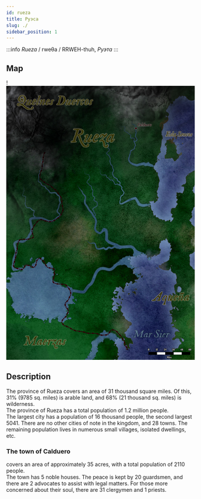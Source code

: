 ```yaml
---
id: rueza
title: Руэса
slug: ./
sidebar_position: 1
---
```


:::info *Rueza*
/ rweθa / RRWEH-thuh, *Руэта*
:::

## Map

!![Rueza](/img/rueza.jpg)

## Description

The province of Rueza covers an area of 31 thousand square miles. Of this, 31% (9785 sq. miles) is arable land, and 68% (21 thousand sq. miles) is wilderness.  
The province of Rueza has a total population of 1.2 million people.  
The largest city has a population of 16 thousand people, the second largest 5041. There are no other cities of note in the kingdom, and 28 towns. The remaining population lives in numerous small villages, isolated dwellings, etc.

### The town of Calduero

covers an area of approximately 35 acres, with a total population of 2110 people.  
The town has 5 noble houses. The peace is kept by 20 guardsmen, and there are 2 advocates to assist with legal matters. For those more concerned about their soul, there are 31 clergymen and 1 priests.
